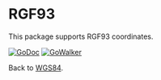 # RGF93

This package supports RGF93 coordinates.

[![GoDoc](http://img.shields.io/badge/godoc-reference-5272B4.svg?style=flat-square)](https://godoc.org/github.com/wroge/wgs84/rgf93)
[![GoWalker](https://img.shields.io/badge/Go_Walker-Doc-blue.svg?style=flat-square)](https://gowalker.org/github.com/wroge/wgs84/rgf93)

Back to [WGS84](https://github.com/wroge/wgs84).